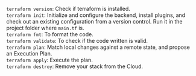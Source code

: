 
`terraform version`: Check if terraform is installed.  
`terraform init`: Initialize and configure the backend, install plugins, and check out an existing configuration from a version control. Run it in the project folder where `main.tf` is.  
`terraform fmt`: To format the code.   
`terraform validate`: To check if the code written is valid.  
`terraform plan`: Match local changes against a remote state, and propose an Execution Plan.  
`terraform apply`: Execute the plan.  
`terraform destroy`: Remove your stack from the Cloud.  